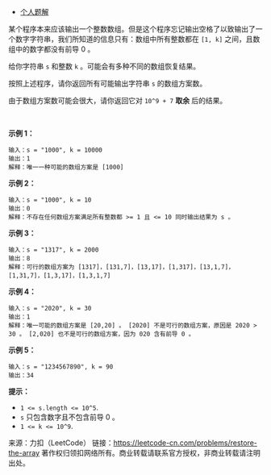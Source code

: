 * [个人题解](https://leetcode-cn.com/problems/restore-the-array/solution/cong-zuo-dao-you-dptui-dao-dong-tai-fang-cheng-by-/)

某个程序本来应该输出一个整数数组。但是这个程序忘记输出空格了以致输出了一个数字字符串，我们所知道的信息只有：数组中所有整数都在 ```[1, k]``` 之间，且数组中的数字都没有前导 0 。

给你字符串 ```s``` 和整数 ```k``` 。可能会有多种不同的数组恢复结果。

按照上述程序，请你返回所有可能输出字符串 ```s``` 的数组方案数。

由于数组方案数可能会很大，请你返回它对 ```10^9 + 7``` **取余** 后的结果。

 

**示例 1：**
```
输入：s = "1000", k = 10000
输出：1
解释：唯一一种可能的数组方案是 [1000]
```
**示例 2：**
```
输入：s = "1000", k = 10
输出：0
解释：不存在任何数组方案满足所有整数都 >= 1 且 <= 10 同时输出结果为 s 。
```
**示例 3：**
```
输入：s = "1317", k = 2000
输出：8
解释：可行的数组方案为 [1317]，[131,7]，[13,17]，[1,317]，[13,1,7]，[1,31,7]，[1,3,17]，[1,3,1,7]
```
**示例 4：**
```
输入：s = "2020", k = 30
输出：1
解释：唯一可能的数组方案是 [20,20] 。 [2020] 不是可行的数组方案，原因是 2020 > 30 。 [2,020] 也不是可行的数组方案，因为 020 含有前导 0 。
```
**示例 5：**
```
输入：s = "1234567890", k = 90
输出：34
```

**提示：**

* ```1 <= s.length <= 10^5```.
* ```s``` 只包含数字且不包含前导 0 。
* ```1 <= k <= 10^9```.

来源：力扣（LeetCode）
链接：https://leetcode-cn.com/problems/restore-the-array
著作权归领扣网络所有。商业转载请联系官方授权，非商业转载请注明出处。
